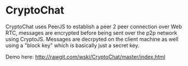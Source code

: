 # CryptoChat
CryptoChat uses PeerJS to establish a peer 2 peer connection over Web RTC, messages are encrypted before being sent over the p2p network using CryptoJS. Messages are decrpyted on the client machine as well using a "block key" which is basically just a secret key. 

Demo here: http://rawgit.com/wski/CryptoChat/master/index.html
